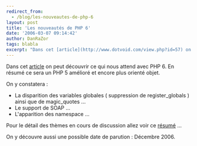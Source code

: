 ```yaml
---
redirect_from:
  - /blog/les-nouveautes-de-php-6
layout: post
title: 'Les nouveautés de PHP 6'
date: '2006-03-07 09:14:42'
author: DanRaZor
tags: blabla
excerpt: "Dans cet [article](http://www.dotvoid.com/view.php?id=57) on peut découvrir ce qui nous attend avec PHP 6.     \nEn résumé ce sera un PHP 5 amélioré et encore plus orienté objet.  \n  \nOn y constatera :   * La disparition des variables globales ( suppression de register_globals ) ainsi que de magic_quotes ...   * Le support de      …"
---
```


Dans cet [article](http://www.dotvoid.com/view.php?id=57) on peut découvrir ce qui nous attend avec PHP 6.
En résumé ce sera un PHP 5 amélioré et encore plus orienté objet.

On y constatera :
* La disparition des variables globales ( suppression de register_globals ) ainsi que de magic_quotes ...
* Le support de SOAP ...
* L'apparition des namespace ...

Pour le détail des thèmes en cours de discussion allez voir ce [résumé](http://www.php.net/%7Ederick/meeting-notes.html) ...

On y découvre aussi une possible date de parution : Décembre 2006.
